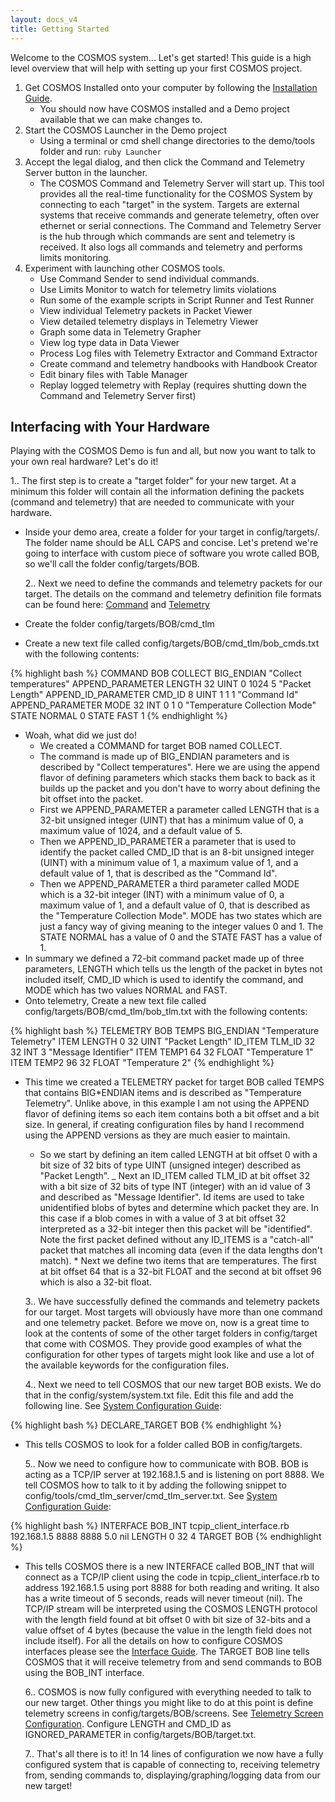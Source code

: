 ```yaml
---
layout: docs_v4
title: Getting Started
---
```


Welcome to the COSMOS system... Let's get started! This guide is a high level overview that will help with setting up your first COSMOS project.

1. Get COSMOS Installed onto your computer by following the [Installation Guide](/docs/installation).
   - You should now have COSMOS installed and a Demo project available that we can make changes to.
2. Start the COSMOS Launcher in the Demo project
   - Using a terminal or cmd shell change directories to the demo/tools folder and run: `ruby Launcher`
3. Accept the legal dialog, and then click the Command and Telemetry Server button in the launcher.
   - The COSMOS Command and Telemetry Server will start up. This tool provides all the real-time functionality for the COSMOS System by connecting to each "target" in the system. Targets are external systems that receive commands and generate telemetry, often over ethernet or serial connections. The Command and Telemetry Server is the hub through which commands are sent and telemetry is received. It also logs all commands and telemetry and performs limits monitoring.
4. Experiment with launching other COSMOS tools.
   - Use Command Sender to send individual commands.
   - Use Limits Monitor to watch for telemetry limits violations
   - Run some of the example scripts in Script Runner and Test Runner
   - View individual Telemetry packets in Packet Viewer
   - View detailed telemetry displays in Telemetry Viewer
   - Graph some data in Telemetry Grapher
   - View log type data in Data Viewer
   - Process Log files with Telemetry Extractor and Command Extractor
   - Create command and telemetry handbooks with Handbook Creator
   - Edit binary files with Table Manager
   - Replay logged telemetry with Replay (requires shutting down the Command and Telemetry Server first)

## Interfacing with Your Hardware

Playing with the COSMOS Demo is fun and all, but now you want to talk to your own real hardware? Let's do it!

1.. The first step is to create a "target folder" for your new target. At a minimum this folder will contain all the information defining the packets (command and telemetry) that are needed to communicate with your hardware.

- Inside your demo area, create a folder for your target in config/targets/. The folder name should be ALL CAPS and concise. Let's pretend we're going to interface with custom piece of software you wrote called BOB, so we'll call the folder config/targets/BOB.

  2.. Next we need to define the commands and telemetry packets for our target. The details on the command and telemetry definition file formats can be found here: [Command](/docs/command) and [Telemetry](/docs/telemetry)

- Create the folder config/targets/BOB/cmd_tlm
- Create a new text file called config/targets/BOB/cmd_tlm/bob_cmds.txt with the following contents:

{% highlight bash %}
COMMAND BOB COLLECT BIG_ENDIAN "Collect temperatures"
APPEND_PARAMETER LENGTH 32 UINT 0 1024 5 "Packet Length"
APPEND_ID_PARAMETER CMD_ID 8 UINT 1 1 1 "Command Id"
APPEND_PARAMETER MODE 32 INT 0 1 0 "Temperature Collection Mode"
STATE NORMAL 0
STATE FAST 1
{% endhighlight %}

- Woah, what did we just do!
  - We created a COMMAND for target BOB named COLLECT.
  - The command is made up of BIG_ENDIAN parameters and is described by "Collect temperatures". Here we are using the append flavor of defining parameters which stacks them back to back as it builds up the packet and you don't have to worry about defining the bit offset into the packet.
  - First we APPEND_PARAMETER a parameter called LENGTH that is a 32-bit unsigned integer (UINT) that has a minimum value of 0, a maximum value of 1024, and a default value of 5.
  - Then we APPEND_ID_PARAMETER a parameter that is used to identify the packet called CMD_ID that is an 8-bit unsigned integer (UINT) with a minimum value of 1, a maximum value of 1, and a default value of 1, that is described as the "Command Id".
  - Then we APPEND_PARAMETER a third parameter called MODE which is a 32-bit integer (INT) with a minimum value of 0, a maximum value of 1, and a default value of 0, that is described as the "Temperature Collection Mode". MODE has two states which are just a fancy way of giving meaning to the integer values 0 and 1. The STATE NORMAL has a value of 0 and the STATE FAST has a value of 1.
- In summary we defined a 72-bit command packet made up of three parameters, LENGTH which tells us the length of the packet in bytes not included itself, CMD_ID which is used to identify the command, and MODE which has two values NORMAL and FAST.
- Onto telemetry, Create a new text file called config/targets/BOB/cmd_tlm/bob_tlm.txt with the following contents:

{% highlight bash %}
TELEMETRY BOB TEMPS BIG_ENDIAN "Temperature Telemetry"
ITEM LENGTH 0 32 UINT "Packet Length"
ID_ITEM TLM_ID 32 32 INT 3 "Message Identifier"
ITEM TEMP1 64 32 FLOAT "Temperature 1"
ITEM TEMP2 96 32 FLOAT "Temperature 2"
{% endhighlight %}

- This time we created a TELEMETRY packet for target BOB called TEMPS that contains BIG*ENDIAN items and is described as "Temperature Telemetry". Unlike above, in this example I am not using the APPEND flavor of defining items so each item contains both a bit offset and a bit size. In general, if creating configuration files by hand I recommend using the APPEND versions as they are much easier to maintain.
  * So we start by defining an item called LENGTH at bit offset 0 with a bit size of 32 bits of type UINT (unsigned integer) described as "Packet Length".
  \_ Next an ID_ITEM called TLM_ID at bit offset 32 with a bit size of 32 bits of type INT (integer) with an id value of 3 and described as "Message Identifier". Id items are used to take unidentified blobs of bytes and determine which packet they are. In this case if a blob comes in with a value of 3 at bit offset 32 interpreted as a 32-bit integer then this packet will be "identified". Note the first packet defined without any ID_ITEMS is a "catch-all" packet that matches all incoming data (even if the data lengths don't match). \* Next we define two items that are temperatures. The first at bit offset 64 that is a 32-bit FLOAT and the second at bit offset 96 which is also a 32-bit float.

  3.. We have successfully defined the commands and telemetry packets for our target. Most targets will obviously have more than one command and one telemetry packet. Before we move on, now is a great time to look at the contents of some of the other target folders in config/target that come with COSMOS. They provide good examples of what the configuration for other types of targets might look like and use a lot of the available keywords for the configuration files.

  4.. Next we need to tell COSMOS that our new target BOB exists. We do that in the config/system/system.txt file. Edit this file and add the following line. See [System Configuration Guide](/docs/system):

{% highlight bash %}
DECLARE_TARGET BOB
{% endhighlight %}

- This tells COSMOS to look for a folder called BOB in config/targets.

  5.. Now we need to configure how to communicate with BOB. BOB is acting as a TCP/IP server at 192.168.1.5 and is listening on port 8888. We tell COSMOS how to talk to it by adding the following snippet to config/tools/cmd_tlm_server/cmd_tlm_server.txt. See [System Configuration Guide](/docs/system):

{% highlight bash %}
INTERFACE BOB_INT tcpip_client_interface.rb 192.168.1.5 8888 8888 5.0 nil LENGTH 0 32 4
TARGET BOB
{% endhighlight %}

- This tells COSMOS there is a new INTERFACE called BOB_INT that will connect as a TCP/IP client using the code in tcpip_client_interface.rb to address 192.168.1.5 using port 8888 for both reading and writing. It also has a write timeout of 5 seconds, reads will never timeout (nil). The TCP/IP stream will be interpreted using the COSMOS LENGTH protocol with the length field found at bit offset 0 with bit size of 32-bits and a value offset of 4 bytes (because the value in the length field does not include itself). For all the details on how to configure COSMOS interfaces please see the [Interface Guide](/docs/interfaces). The TARGET BOB line tells COSMOS that it will receive telemetry from and send commands to BOB using the BOB_INT interface.

  6.. COSMOS is now fully configured with everything needed to talk to our new target. Other things you might like to do at this point is define telemetry screens in config/targets/BOB/screens. See [Telemetry Screen Configuration](/docs/screens). Configure LENGTH and CMD_ID as IGNORED_PARAMETER in config/targets/BOB/target.txt.

  7.. That's all there is to it! In 14 lines of configuration we now have a fully configured system that is capable of connecting to, receiving telemetry from, sending commands to, displaying/graphing/logging data from our new target!
